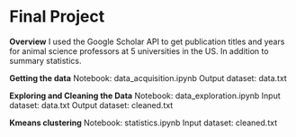 # Final Project

**Overview**
I used the Google Scholar API to get publication titles and years for animal science professors at 5 universities in the US. In addition to summary statistics. 

**Getting the data** 
Notebook: data_acquisition.ipynb
Output dataset: data.txt

**Exploring and Cleaning the Data** 
Notebook: data_exploration.ipynb
Input dataset: data.txt
Output dataset: cleaned.txt

**Kmeans clustering** 
Notebook: statistics.ipynb
Input dataset: cleaned.txt